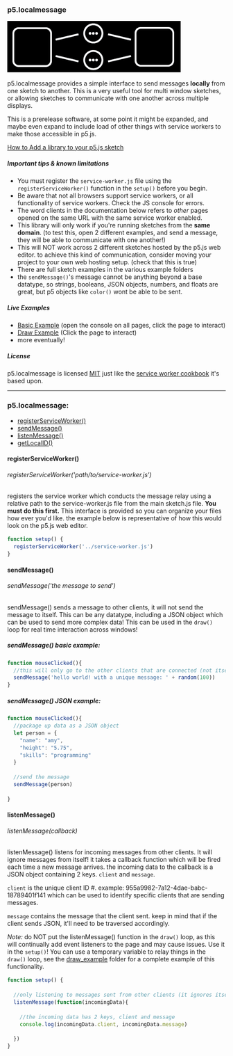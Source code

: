 ### p5.localmessage
![logo for p5.localmessage](p5.localmessage.png)

p5.localmessage provides a simple interface to send messages **locally** from one sketch to another. This is a very useful tool for multi window sketches, or allowing sketches to communicate with one another across multiple displays.

This is a prerelease software, at some point it might be expanded, and maybe even expand to include load of other things with service workers to make those accessible in p5.js.

[How to Add a library to your p5.js sketch](http://p5js.org/libraries/#using-a-library)

##### Important tips & known limitations
+ You must register the `service-worker.js` file using the `registerServiceWorker()` function in the `setup()` before you begin.
+ Be aware that not all browsers support service workers, or all functionality of service workers. Check the JS console for errors.
+ The word clients in the documentation below refers to *other* pages opened on the same URL with the same service worker enabled.
+ This library will only work if you're running sketches from the **same domain**. (to test this, open 2 different examples, and send a message, they will be able to communicate with one another!)
+ This will NOT work across 2 different sketches hosted by the p5.js web editor. to achieve this kind of communication, consider moving your project to your own web hosting setup. (check that this is true)
+ There are full sketch examples in the various example folders
+ the `sendMessage()`'s message cannot be anything beyond a base datatype, so strings, booleans, JSON objects, numbers, and floats are great, but p5 objects like `color()` wont be able to be sent.

##### Live Examples
+ [Basic Example](basic_example/index.html) (open the console on all pages, click the page to interact)
+ [Draw Example](draw_example/index.html) (Click the page to interact)
+ more eventually!

##### License
p5.localmessage is licensed [MIT](https://choosealicense.com/licenses/mit/) just like the [service worker cookbook](https://github.com/mozilla/serviceworker-cookbook) it's based upon.

---

### p5.localmessage:
+ [registerServiceWorker()](#registerServiceWorker)
+ [sendMessage()](#sendmessage)
+ [listenMessage()](#listenmessage)
+ [getLocalID()](#getLocalID)


#### registerServiceWorker()
###### registerServiceWorker('path/to/service-worker.js')
registers the service worker which conducts the message relay using a relative path to the service-worker.js file from the main sketch.js file. **You must do this first.** This interface is provided so you can organize your files how ever you'd like. the example below is representative of how this would look on the p5.js web editor.

```javascript
function setup() {
  registerServiceWorker('../service-worker.js')
}
```

#### sendMessage()
###### sendMessage('the message to send')
sendMessage() sends a message to other clients, it will not send the message to itself. This can be any datatype, including a JSON object which can be used to send more complex data! This can be used in the `draw()` loop for real time interaction across windows!

##### sendMessage() basic example:
```javascript
function mouseClicked(){
  //this will only go to the other clients that are connected (not itself).
  sendMessage('hello world! with a unique message: ' + random(100))
}
```

##### sendMessage() JSON example:
```javascript
function mouseClicked(){
  //package up data as a JSON object
  let person = {
    "name": "amy",
    "height": "5.75",
    "skills": "programming"
  }

  //send the message
  sendMessage(person)

}
```

#### listenMessage()
###### listenMessage(callback)
listenMessage() listens for incoming messages from other clients. It will ignore messages from itself! it takes a callback function which will be fired each time a new message arrives. the incoming data to the callback is a JSON object containing 2 keys. `client` and `message`.

`client` is the unique client ID #. example: 955a9982-7a12-4dae-babc-18789401f141 which can be used to identify specific clients that are sending messages.

`message` contains the message that the client sent. keep in mind that if the client sends JSON, it'll need to be traversed accordingly.

*Note:* do NOT put the listenMessage() function in the `draw()` loop, as this will continually add event listeners to the page and may cause issues. Use it in the `setup()`! You can use a temporary variable to relay things in the `draw()` loop, see the [draw_example](draw_example) folder for a complete example of this functionality.

```javascript
function setup() {

  //only listening to messages sent from other clients (it ignores itself.)
  listenMessage(function(incomingData){

    //the incoming data has 2 keys, client and message
    console.log(incomingData.client, incomingData.message)

  })
}
  ```


<!-- #### getLocalID()
###### getLocalID()
returns the client's **own** ID #. This can be used for comparison on other clients in order to filter specific behaviors based on which specific client sent the message. See the `client_filtering` example for more details

```javascript

``` -->
